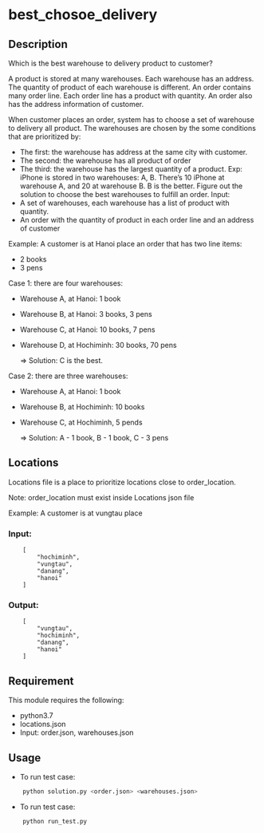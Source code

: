 # best_chosoe_delivery
## Description
Which is the best warehouse to delivery product to customer?

A product is stored at many warehouses. Each warehouse has an address. The quantity of product of each warehouse is different. An order contains many order line. Each order line has a product with quantity. An order also has the address information of customer.

When customer places an order, system has to choose a set of warehouse to delivery all product. The warehouses are chosen by the some conditions that are prioritized by:
* The first: the warehouse has address at the same city with customer.
* The second: the warehouse has all product of order
* The third: the warehouse has the largest quantity of a product. Exp: iPhone is stored in
two warehouses: A, B. There’s 10 iPhone at warehouse A, and 20 at warehouse B. B is the
better.
Figure out the solution to choose the best warehouses to fulfill an order.
Input:
* A set of warehouses, each warehouse has a list of product with quantity.
* An order with the quantity of product in each order line and an address of customer

Example: A customer is at Hanoi place an order that has two line items:
* 2 books
* 3 pens

Case 1: there are four warehouses:
* Warehouse A, at Hanoi: 1 book
* Warehouse B, at Hanoi: 3 books, 3 pens
* Warehouse C, at Hanoi: 10 books, 7 pens
* Warehouse D, at Hochiminh: 30 books, 70 pens

    => Solution: C is the best.

Case 2: there are three warehouses:
* Warehouse A, at Hanoi: 1 book
* Warehouse B, at Hochiminh: 10 books
* Warehouse C, at Hochiminh, 5 pends

    => Solution: A - 1 book, B - 1 book, C - 3 pens

## Locations
Locations file is a place to prioritize locations close to order_location.

Note: order_location must exist inside Locations json file

Example: A customer is at vungtau place
### Input:
```code
    [
        "hochiminh",
        "vungtau",
        "danang",
        "hanoi"
    ]
```

### Output:
```code
    [
        "vungtau",
        "hochiminh",
        "danang",
        "hanoi"
    ]
```


## Requirement

This module requires the following:

* python3.7
* locations.json
* Input: order.json, warehouses.json

## Usage

* To run test case:

```bash
    python solution.py <order.json> <warehouses.json>
```

* To run test case:

```bash
    python run_test.py
```
